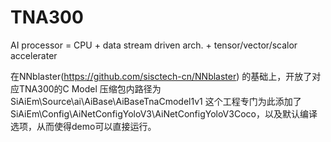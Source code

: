 # TNA300
AI processor = CPU + data stream driven arch. + tensor/vector/scalor accelerater


在NNblaster(https://github.com/sisctech-cn/NNblaster) 的基础上，开放了对应TNA300的C Model
压缩包内路径为SiAiEm\Source\ai\AiBase\AiBaseTnaCmodel1v1
这个工程专门为此添加了SiAiEm\Config\AiNetConfigYoloV3\AiNetConfigYoloV3Coco，以及默认编译选项，从而使得demo可以直接运行。
